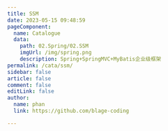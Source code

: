 ```yaml
---
title: SSM
date: 2023-05-15 09:48:59
pageComponent: 
  name: Catalogue
  data: 
    path: 02.Spring/02.SSM
    imgUrl: /img/spring.png
    description: Spring+SpringMVC+MyBatis企业级框架
permalink: /cata/ssm/
sidebar: false
article: false
comment: false
editLink: false
author: 
  name: phan
  link: https://github.com/blage-coding

---
```

